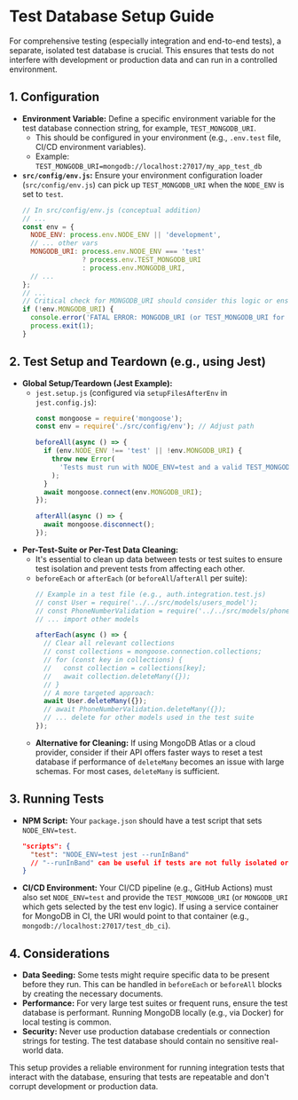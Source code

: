 # Test Database Setup Guide

For comprehensive testing (especially integration and end-to-end tests), a separate, isolated test database is crucial. This ensures that tests do not interfere with development or production data and can run in a controlled environment.

## 1. Configuration

*   **Environment Variable:** Define a specific environment variable for the test database connection string, for example, `TEST_MONGODB_URI`.
    *   This should be configured in your environment (e.g., `.env.test` file, CI/CD environment variables).
    *   Example: `TEST_MONGODB_URI=mongodb://localhost:27017/my_app_test_db`
*   **`src/config/env.js`:** Ensure your environment configuration loader (`src/config/env.js`) can pick up `TEST_MONGODB_URI` when the `NODE_ENV` is set to `test`.
    ```javascript
    // In src/config/env.js (conceptual addition)
    // ...
    const env = {
      NODE_ENV: process.env.NODE_ENV || 'development',
      // ... other vars
      MONGODB_URI: process.env.NODE_ENV === 'test'
                   ? process.env.TEST_MONGODB_URI
                   : process.env.MONGODB_URI,
      // ...
    };
    // ...
    // Critical check for MONGODB_URI should consider this logic or ensure TEST_MONGODB_URI is set for test env.
    if (!env.MONGODB_URI) {
      console.error('FATAL ERROR: MONGODB_URI (or TEST_MONGODB_URI for test environment) is not defined.');
      process.exit(1);
    }
    ```

## 2. Test Setup and Teardown (e.g., using Jest)

*   **Global Setup/Teardown (Jest Example):**
    *   `jest.setup.js` (configured via `setupFilesAfterEnv` in `jest.config.js`):
        ```javascript
        const mongoose = require('mongoose');
        const env = require('./src/config/env'); // Adjust path

        beforeAll(async () => {
          if (env.NODE_ENV !== 'test' || !env.MONGODB_URI) {
            throw new Error(
              'Tests must run with NODE_ENV=test and a valid TEST_MONGODB_URI (via MONGODB_URI in env.js).',
            );
          }
          await mongoose.connect(env.MONGODB_URI);
        });

        afterAll(async () => {
          await mongoose.disconnect();
        });
        ```
*   **Per-Test-Suite or Per-Test Data Cleaning:**
    *   It's essential to clean up data between tests or test suites to ensure test isolation and prevent tests from affecting each other.
    *   `beforeEach` or `afterEach` (or `beforeAll`/`afterAll` per suite):
        ```javascript
        // Example in a test file (e.g., auth.integration.test.js)
        // const User = require('../../src/models/users_model');
        // const PhoneNumberValidation = require('../../src/models/phonenumberValidation');
        // ... import other models

        afterEach(async () => {
          // Clear all relevant collections
          // const collections = mongoose.connection.collections;
          // for (const key in collections) {
          //   const collection = collections[key];
          //   await collection.deleteMany({});
          // }
          // A more targeted approach:
          await User.deleteMany({});
          // await PhoneNumberValidation.deleteMany({});
          // ... delete for other models used in the test suite
        });
        ```
    *   **Alternative for Cleaning:** If using MongoDB Atlas or a cloud provider, consider if their API offers faster ways to reset a test database if performance of `deleteMany` becomes an issue with large schemas. For most cases, `deleteMany` is sufficient.

## 3. Running Tests

*   **NPM Script:** Your `package.json` should have a test script that sets `NODE_ENV=test`.
    ```json
    "scripts": {
      "test": "NODE_ENV=test jest --runInBand"
      // "--runInBand" can be useful if tests are not fully isolated or if resource contention is an issue.
    }
    ```
*   **CI/CD Environment:** Your CI/CD pipeline (e.g., GitHub Actions) must also set `NODE_ENV=test` and provide the `TEST_MONGODB_URI` (or `MONGODB_URI` which gets selected by the test env logic). If using a service container for MongoDB in CI, the URI would point to that container (e.g., `mongodb://localhost:27017/test_db_ci`).

## 4. Considerations

*   **Data Seeding:** Some tests might require specific data to be present before they run. This can be handled in `beforeEach` or `beforeAll` blocks by creating the necessary documents.
*   **Performance:** For very large test suites or frequent runs, ensure the test database is performant. Running MongoDB locally (e.g., via Docker) for local testing is common.
*   **Security:** Never use production database credentials or connection strings for testing. The test database should contain no sensitive real-world data.

This setup provides a reliable environment for running integration tests that interact with the database, ensuring that tests are repeatable and don't corrupt development or production data.
